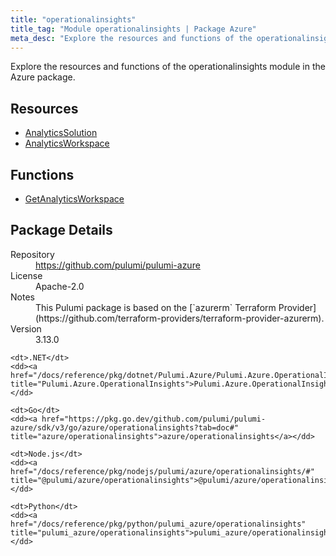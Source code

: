 ```yaml
---
title: "operationalinsights"
title_tag: "Module operationalinsights | Package Azure"
meta_desc: "Explore the resources and functions of the operationalinsights module in the Azure package."
---
```


<!-- WARNING: this file was generated by Pulumi Docs Generator. -->
<!-- Do not edit by hand unless you're certain you know what you are doing! -->

Explore the resources and functions of the operationalinsights module in the Azure package.

<h2 id="resources">Resources</h2>
<ul class="api">
    <li><a href="analyticssolution" title="AnalyticsSolution"><span class="symbol resource"></span>AnalyticsSolution</a></li>
    <li><a href="analyticsworkspace" title="AnalyticsWorkspace"><span class="symbol resource"></span>AnalyticsWorkspace</a></li>
</ul>

<h2 id="functions">Functions</h2>
<ul class="api">
    <li><a href="getanalyticsworkspace" title="GetAnalyticsWorkspace"><span class="symbol function"></span>GetAnalyticsWorkspace</a></li>
</ul>

<h2 id="package-details">Package Details</h2>
<dl class="package-details">
	<dt>Repository</dt>
	<dd><a href="https://github.com/pulumi/pulumi-azure">https://github.com/pulumi/pulumi-azure</a></dd>
	<dt>License</dt>
	<dd>Apache-2.0</dd>
	<dt>Notes</dt>
	<dd>This Pulumi package is based on the [`azurerm` Terraform Provider](https://github.com/terraform-providers/terraform-provider-azurerm).</dd>
	<dt>Version</dt>
	<dd>3.13.0</dd>
</dl>



<dl class="tabular">

    <dt>.NET</dt>
    <dd><a href="/docs/reference/pkg/dotnet/Pulumi.Azure/Pulumi.Azure.OperationalInsights.html" title="Pulumi.Azure.OperationalInsights">Pulumi.Azure.OperationalInsights</a></dd>

    <dt>Go</dt>
    <dd><a href="https://pkg.go.dev/github.com/pulumi/pulumi-azure/sdk/v3/go/azure/operationalinsights?tab=doc#" title="azure/operationalinsights">azure/operationalinsights</a></dd>

    <dt>Node.js</dt>
    <dd><a href="/docs/reference/pkg/nodejs/pulumi/azure/operationalinsights/#" title="@pulumi/azure/operationalinsights">@pulumi/azure/operationalinsights</a></dd>

    <dt>Python</dt>
    <dd><a href="/docs/reference/pkg/python/pulumi_azure/operationalinsights" title="pulumi_azure/operationalinsights">pulumi_azure/operationalinsights</a></dd>

</dl>

